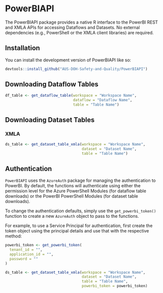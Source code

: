 
<!-- README.md is generated from README.Rmd. Please edit that file -->

# PowerBIAPI

<!-- badges: start -->
<!-- badges: end -->

The PowerBIAPI package provides a native R interface to the PowerBI REST
and XMLA APIs for accessing Dataflows and Datasets. No external
dependencies (e.g., PowerShell or the XMLA client libraries) are
required.

## Installation

You can install the development version of PowerBIAPI like so:

``` r
devtools::install_github("AUS-DOH-Safety-and-Quality/PowerBIAPI")
```

## Downloading Dataflow Tables

``` r
df_table <- get_dataflow_table(workspace = "Workspace Name",
                               dataflow = "Dataflow Name",
                               table = "Table Name")
```

## Downloading Dataset Tables

### XMLA

``` r
ds_table <- get_dataset_table_xmla(workspace = "Workspace Name",
                                   dataset = "Dataset Name",
                                   table = "Table Name")
```

## Authentication

`PowerBIAPI` uses the `AzureAuth` package for managing the
authentication to PowerBI. By default, the functions will authenticate
using either the permission level for the Azure PowerShell Modules (for
dataflow table downloads) or the PowerBI PowerShell Modules (for dataset
table downloads).

To change the authentication defaults, simply use the
`get_powerbi_token()` function to create a new `AzureAuth` object to
pass to the functions.

For example, to use a Service Principal for authentication, first create
the token object using the principal details and use that with the
respective method:

``` r
powerbi_token <- get_powerbi_token(
  tenant_id = "",
  application_id = "",
  password = ""
)

ds_table <- get_dataset_table_xmla(workspace = "Workspace Name",
                                   dataset = "Dataset Name",
                                   table = "Table Name",
                                   powerbi_token = powerbi_token)
```
